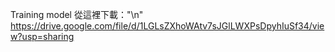 

Training model 從這裡下載："\n"
https://drive.google.com/file/d/1LGLsZXhoWAtv7sJGlLWXPsDpyhIuSf34/view?usp=sharing
